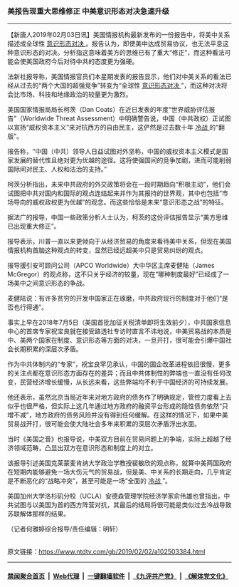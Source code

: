 ### 美报告现重大思维修正 中美意识形态对决急速升级
------------------------

<div class="post_content">
 <p>
  【新唐人2019年02月03日讯】美国情报机构最新发布的一份报告中，将美中关系描述成全球性
  <a href="https://www.ntdtv.com/gb/意识形态对决.htm">
   意识形态对决
  </a>
  。报告认为，即使美中达成贸易协议，也无法平息这种意识形态的对决。分析指这意味着美方的思维已有了重大“修正”，而这种看法可能会使美国政府今后对待中共的态度更为强硬。
 </p>
 <p>
  法新社报导称，美国情报官员们本星期发表的报告显示，他们对中美关系的看法已经从过去的“两个大国的超强竞争”转变为“全球性
  <a href="https://www.ntdtv.com/gb/意识形态对决.htm">
   意识形态对决
  </a>
  ”，而这种对决将会比市场、科技和地缘政治的较量更为激烈。
 </p>
 <p>
  美国国家情报局局长柯茨（Dan Coats）在近日发表的年度“世界威胁评估报告”（Worldwide Threat Assessment）中明确警告说，中国（中共政权）正试图以宣扬“威权资本主义”来对抗西方的自由民主，这俨然是过去数十年
  <a href="https://www.ntdtv.com/gb/冷战.htm">
   冷战
  </a>
  的“翻版”。
 </p>
 <p>
  报告称，“中国（中共）领导人日益试图对外坚称，中国的威权资本主义模式是国家发展的替代性且绝对更为优越的途径。这将使强国间的竞争加剧，进而可能削弱国际间对民主、人权和法治的支持。”
 </p>
 <p>
  柯茨分析指出，未来中共政府的外交政策将会在一段时期趋向“积极主动”，他们会试图把中共对国内和国际的观点连结起来并作为其报持的世界观，其中也包括“市场导向的威权政权更为优越”的观念。而这些恰恰是未来“意识形态之战”的特征。
 </p>
 <p>
  据法广的报导，中国一些政策分析人士认为，柯茨的这份评估报告显示“美方思维已出现重大修正”。
 </p>
 <p>
  报导表示，川普一直以来更倾向于从经济贸易的角度来看待美中关系，但现在美国情报机构首脑这种观点的转变，显然已经远超美中只是贸易纠纷的观点。
 </p>
 <p>
  报导援引安可顾问公司（APCO Worldwide）大中华区主席麦健陆（James McGregor）的观点称，这不只关乎经济的较量，现在“哪种制度最好”已经成了一场美中之间意识形态的争战。
 </p>
 <p>
  麦健陆说：有许多贫穷的开发中国家正在琢磨，中共政府现行的制度对于他们“是否也行得通”。
 </p>
 <p>
  事实上早在2018年7月5日（美国首批加征关税清单即将生效前夕），中共国家信息中心的首席专家祝宝良就在接受路透社专访时直言不讳地说，中美贸易战的本质是中、美两个国家在制度、意识形态等方面的对决，一旦开打，很可能会引爆中国社会长期积累的深层次矛盾。
 </p>
 <p>
  作为中共体制内的“专家”，祝宝良罕见承认，中国的国企改革进程依旧很慢，更多的关注点都在意识形态方面存在的差异；而且中共体制性的弊端也一直没有任何改变，民营经济增长缓慢，从长远来看，这些弊端均不利于中国经济的可持续发展。
 </p>
 <p>
  他还表示，虽然北京当局近年来对地方政府的债务作了明确规定，管控力度看上去似乎也很严格，但实际上这几年通过地方政府的融资平台形成的隐性债务依然“只增不减”，地方政府的债务风险并没有得到任何缓解。在这样的情况下，如果中美贸易战开打，很可能会使大陆社会多年来积累的深层次矛盾浮出水面。
 </p>
 <p>
  当时《美国之音》也报导说，中美双方目前在贸易问题上的争端，实际上超越了经济领域范畴，凸显出双方在意识形态和制度上的对立。
 </p>
 <p>
  该报导引述美国克莱蒙麦肯纳大学政治学教授裴敏欣的观点称，就算中美两国政府在短期内能够避免一场大伤元气的贸易战，但是美、中关系的长期走向，几乎肯定是不断恶化的“战略冲突”，甚至可能是一场“全面的
  <a href="https://www.ntdtv.com/gb/冷战.htm">
   冷战
  </a>
  ”。
 </p>
 <p>
  美国加州大学洛杉矶分校（UCLA）安德森管理学院经济学家俞伟雄也曾指出，中共试图与以美国为首的西方阵营对抗，其最后的结局将很可能是类似过去冷战导致苏联解体那样的结果。
 </p>
 <p>
  （记者何雅婷综合报导/责任编辑：明轩）
 </p>
 <div class="single_ad">
 </div>
</div>

<br/>原文链接：https://www.ntdtv.com/gb/2019/02/02/a102503384.html


------------------------
#### [禁闻聚合首页](https://github.com/gfw-breaker/banned-news/blob/master/README.md) &nbsp;|&nbsp; [Web代理](https://github.com/gfw-breaker/open-proxy/blob/master/README.md) &nbsp;|&nbsp; [一键翻墙软件](https://github.com/gfw-breaker/nogfw/blob/master/README.md) &nbsp;|&nbsp; [《九评共产党》](https://github.com/gfw-breaker/9ping.md/blob/master/README.md#九评之一评共产党是什么) &nbsp;|&nbsp; [《解体党文化》](https://github.com/gfw-breaker/jtdwh.md/blob/master/README.md#绪论)